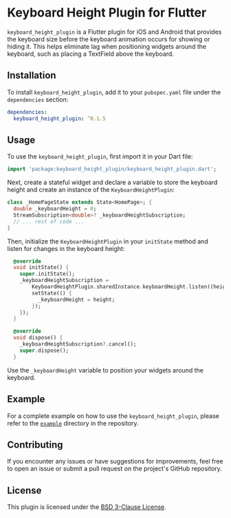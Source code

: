 # Keyboard Height Plugin for Flutter

`keyboard_height_plugin` is a Flutter plugin for iOS and Android that provides the keyboard size before the keyboard animation occurs for showing or hiding it. This helps eliminate lag when positioning widgets around the keyboard, such as placing a TextField above the keyboard.

## Installation

To install `keyboard_height_plugin`, add it to your `pubspec.yaml` file under the `dependencies` section:

```yaml
dependencies:
  keyboard_height_plugin: ^0.1.5
```

## Usage

To use the `keyboard_height_plugin`, first import it in your Dart file:

```dart
import 'package:keyboard_height_plugin/keyboard_height_plugin.dart';
```

Next, create a stateful widget and declare a variable to store the keyboard height and create an instance of the `KeyboardHeightPlugin`:

```dart
class _HomePageState extends State<HomePage>; {
  double _keyboardHeight = 0;
  StreamSubscription<double>? _keyboardHeightSubscription;
  // ... rest of code ...
}
```

Then, initialize the `KeyboardHeightPlugin` in your `initState` method and listen for changes in the keyboard height:

```dart
  @override
  void initState() {
    super.initState();
    _keyboardHeightSubscription =
        KeyboardHeightPlugin.sharedInstance.keyboardHeight.listen((height) {
        setState(() {
          _keyboardHeight = height;
        });
    });
  }

  @override
  void dispose() {
    _keyboardHeightSubscription?.cancel();
    super.dispose();
  }
```

Use the `_keyboardHeight` variable to position your widgets around the keyboard. 

## Example

For a complete example on how to use the `keyboard_height_plugin`, please refer to the [`example`](example) directory in the repository.

## Contributing

If you encounter any issues or have suggestions for improvements, feel free to open an issue or submit a pull request on the project's GitHub repository.

## License

This plugin is licensed under the [BSD 3-Clause License](LICENSE).
